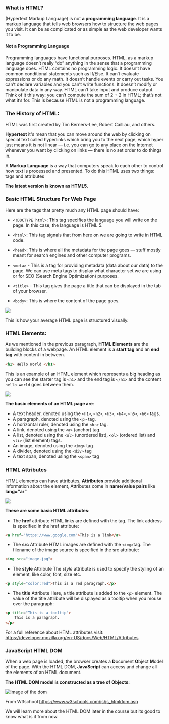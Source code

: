 ### What is HTML?

(Hypertext Markup Language) is not **a programming language**. It is a markup language that tells web browsers how to structure the web pages you visit. It can be as complicated or as simple as the web developer wants it to be.

#### Not a Programming Language

Programming languages have functional purposes. HTML, as a markup language doesn’t really “do” anything in the sense that a programming language does. HTML contains no programming logic. It doesn’t have common conditional statements such as If/Else. It can’t evaluate expressions or do any math. It doesn’t handle events or carry out tasks. You can’t declare variables and you can’t write functions. It doesn’t modify or manipulate data in any way. HTML can’t take input and produce output. Think of it this way: you can’t compute the sum of 2 + 2 in HTML; that’s not what it’s for. This is because HTML is not a programming language.
 
### The History of HTML: 

HTML was first created by Tim Berners-Lee, Robert Cailliau, and others.

**Hypertext** it's mean that you can move around the web by clicking on special text called hyperlinks which bring you to the next page, which hyper just means it is not linear — i.e. you can go to any place on the Internet whenever you want by clicking on links — there is no set order to do things in.

A **Markup Language** is a way that computers speak to each other to control how text is processed and presented. To do this HTML uses two things: tags and attributes

**The latest version is known as HTML5.**

### Basic HTML Structure For Web Page 
Here are the tags that pretty much any HTML page should have:

- `<!DOCTYPE html>`: This tag specifies the language you will write on the page. In this case, the language is HTML 5.

- `<html>`: This tag signals that from here on we are going to write in HTML code.

- `<head>`: This is where all the metadata for the page goes — stuff mostly meant for search engines and other computer programs.

- `<meta>` - This is a tag for providing metadata (data about our data) to the page. We can use meta tags to display what character set we are using or for SEO (Search Engine Optimization) purposes.

- `<title>` - This tag gives the page a title that can be displayed in the tab of your browser.

- `<body>`: This is where the content of the page goes.



![](https://www.oreilly.com/library/view/learning-web-design/9781449337513/httpatomoreillycomsourceoreillyimages2257981.png)

This is how your average HTML page is structured visually.



### HTML Elements:
As we mentioned in the previous paragraph, **HTML Elements** are the building blocks of a webpage. An HTML element is a **start tag** and an **end tag** with content in between.

```html
<h1> Hello World </h1>
```

This is an example of an HTML element which represents a big heading as you can see the starter tag is `<h1>` and the end tag is `</h1>` and the content `hello world` goes between them.



![](https://www.bluekatanasoft.com/wp-content/uploads/element-structure.png)


**The basic elements of an HTML page are**:

- A text header, denoted using the `<h1>`, `<h2>`, `<h3>`, `<h4>`, `<h5>`, `<h6>` tags.
- A paragraph, denoted using the `<p>` tag.
- A horizontal ruler, denoted using the `<hr>` tag.
- A link, denoted using the `<a>` (anchor) tag.
- A list, denoted using the `<ul>` (unordered list), `<ol>` (ordered list) and `<li>` (list element) tags.
- An image, denoted using the `<img>` tag
- A divider, denoted using the `<div>` tag
- A text span, denoted using the `<span>` tag


### HTML Attributes
HTML elements can have attributes, **Attributes** provide additional information about the element, Attributes come in **name/value pairs** like **lang="ar"**


![](https://i.imgur.com/6Ux4eE0.jpg)


**These are some basic HTML attributes**:
- The **href** attribute 
HTML links are defined with the <a> tag. The link address is specified in the href attribute:

```html
<a href="https://www.google.com">This is a link</a>
```

- The **src** Attribute
HTML images are defined with the `<img>`tag. The filename of the image source is specified in the src attribute:

```html
<img src="image.jpg">
```

- The **style** Attribute
The *style* attribute is used to specify the styling of an element, like color, font, size etc.

```html
<p style="color:red">This is a red paragraph.</p>
```

- The **title** Attribute
Here, a title attribute is added to the `<p>` element. The value of the title attribute will be displayed as a tooltip when you mouse over the paragraph:

```html
<p title="This is a tooltip">
    This is a paragraph.
</p>
```


For a full reference about HTML attributes visit:
https://developer.mozilla.org/en-US/docs/Web/HTML/Attributes



### JavaScript HTML DOM
When a web page is loaded, the browser creates a **D**ocument **O**bject **M**odel of the page. With the HTML DOM, **JavaScript** can access and change all the elements of an HTML document.

**The HTML DOM model is constructed as a tree of Objects:**

![image of the dom](https://cf.ppt-online.org/files/slide/l/lG6hjyFR8carDYH7oVAtPW3exEOg0sSpQ1JKfm/slide-4.jpg)

From W3school https://www.w3schools.com/js/js_htmldom.asp

We will learn more about the HTML DOM later in the course but its good to know what is it from now.


